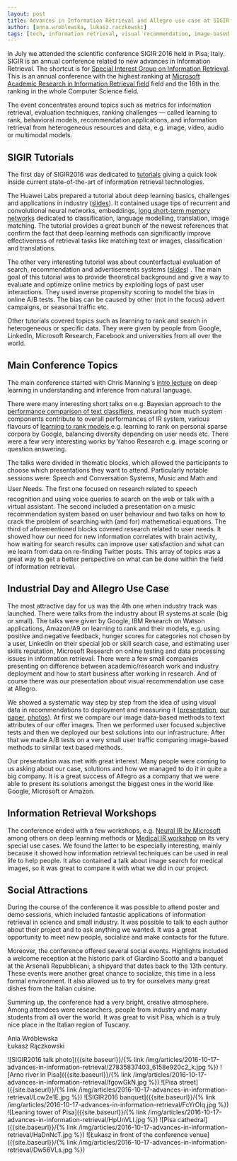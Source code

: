 ```yaml
---
layout: post
title: Advances in Information Retrieval and Allegro use case at SIGIR 2016
author: [anna.wroblewska, lukasz.raczkowski]
tags: [tech, information retrieval, visual recommendation, image-based data, metrics, conference]
---
```


In July we attended the scientific conference SIGIR 2016 held in Pisa, Italy. SIGIR is an annual conference
related to new advances in Information Retrieval. The shortcut is for
[Special Interest Group on Information Retrieval](http://sigir.org/sigir2016/).
This is an annual conference with the highest ranking at
[Microsoft Academic Research in Information Retrieval field](http://academic.research.microsoft.com/RankList?entitytype=3&topDomainID=2&subDomainID=8&last=0&start=1&end=100)
field and the 16th in the ranking in the whole Computer Science field.

The event concentrates around topics such as metrics for information retrieval, evaluation techniques,
ranking challenges — called learning to rank, behavioral models, recommendation applications,
and information retrieval from heterogeneous resources and data, e.g. image, video, audio
or multimodal models.

## SIGIR Tutorials

The first day of SIGIR2016 was dedicated to [tutorials](http://sigir.org/sigir2016/tutorials/)
giving a quick look inside current state-of-the-art of information retrieval technologies.

The Huawei Labs prepared a tutorial about deep learning basics, challenges and applications in industry
 ([slides](http://www.hangli-hl.com/uploads/3/4/4/6/34465961/deep_learning_for_information_retrieval.pdf)).
It contained usage tips of recurrent and convolutional neural networks, embeddings,
[long short-term memory networks](https://en.wikipedia.org/wiki/Long_short-term_memory) dedicated to classification, language modelling, translation,
image matching. The tutorial provides a great bunch of the newest references that confirm the fact that deep learning
methods can significantly improve effectiveness of retrieval tasks like matching text or images,
classification and translations.

The other very interesting tutorial was about counterfactual evaluation of search, recommendation
and advertisements systems ([slides](http://www.cs.cornell.edu/~adith/CfactSIGIR2016/)) . The main goal of this tutorial
was to provide theoretical background and give a way to evaluate and optimize online metrics by exploiting logs
of past user interactions. They used inverse propensity scoring to model the bias in online A/B tests.
The bias can be caused by other (not in the focus) advert campaigns, or seasonal traffic etc.

Other tutorials covered topics such as learning to rank and search in heterogeneous or specific data.
They were given by people from Google, LinkedIn, Microsoft Research, Facebook and universities
from all over the world.

## Main Conference Topics

The main conference started with Chris Manning's
[intro lecture](http://nlp.stanford.edu/~manning/talks/SIGIR2016-Deep-Learning-NLI.pdf "SIGIR 2016 intro lecture")
on deep learning in understanding and inference from natural language.

There were many interesting short talks on e.g. Bayesian approach to the
[performance comparison of text classifiers](http://gridofpoints.dei.unipd.it/),  measuring how much system
components contribute to overall performances of IR system, various flavours of
[learning to rank models](https://sourceforge.net/p/lemur/wiki/RankLib/),e.g. learning to rank
on personal sparse corpora by Google, balancing diversity depending on user needs etc. There were a few very
interesting works by Yahoo Research e.g. image scoring or question answering.

The talks were divided in thematic blocks, which allowed the participants to choose which
presentations they want to attend. Particularly notable sessions were: Speech and Conversation Systems, Music and Math and User Needs. The first one focused on research related to speech recognition and using voice queries
to search on the web or talk with a virtual assistant. The second included a presentation on a music recommendation system
based on user behaviour and two talks on how to crack the problem of searching with (and for) mathematical equations.
The third of aforementioned blocks covered research related to user needs. It showed how our need for new information
correlates with brain activity, how waiting for search results can improve user satisfaction and what can we learn from data on
re-finding Twitter posts. This array of topics was a great way to get a better perspective on what can be done
within the field of information retrieval.

## Industrial Day and Allegro Use Case

The most attractive day for us was the 4th one when industry track was launched. There were  talks from the industry
 about IR systems at scale (big or small). The talks were given by Google, IBM Research on Watson applications,
Amazon/A9 on learning to rank and their models, e.g. using positive and negative feedback, hunger scores for
categories not chosen by a user, LinkedIn on their special job or skill search case, and estimating user skills
reputation, Microsoft Research on online testing and data processing issues in information retrieval. There were a
few small companies presenting on difference between academic/research work and industry deployment and how to start
business after working in research. And of course there was our presentation about visual recommendation use case at
Allegro.

We showed a systematic way step by step from the idea of using visual data in recommendations to deployment and
measuring it
([presentation](http://staff.ii.pw.edu.pl/~awroblew/Publikacje/seminaria/Wroblewska_Raczkowski_SIGIR2016.pdf),
[our paper]( http://dl.acm.org/citation.cfm?id=2926722&CFID=560372954&CFTOKEN=77451234),
[photos](https://m.flickr.com/#/photos/124835839@N03/28169044890/ )). At first we compare our image data-based
methods to text attributes of our offer images. Then we performed user focused subjective tests and then we deployed
our best solutions into our infrastructure.  After that we made A/B tests on a very small user traffic comparing
image-based methods to similar text based methods.

Our presentation was met with great interest. Many people were coming to us asking about our case, solutions and how
we managed to do it in quite a big company. It is a great success of Allegro as a company that we were able to
present its solutions amongst the biggest ones in the world like Google, Microsoft or Amazon.

## Information Retrieval Workshops

The conference ended with a few workshops, e.g.
[Neural IR by Microsoft](https://www.microsoft.com/en-us/research/event/neuir2016/) among others on deep learning
methods or [Medical IR workshop](http://medir2016.imag.fr/programme.html) on its very special use cases.
We found the latter to be especially interesting, mainly because it showed how information retrieval techniques can
be used in real life to help people. It also contained a talk about image search for medical images, so it was great
to compare it with what we did in our project.

## Social Attractions

During the course of the conference it was possible to attend poster and demo sessions, which included fantastic
applications of information retrieval in science and small industry. It was possible to talk to each author about
their project and to ask anything we wanted. It was a great opportunity to meet new people, socialize and make
contacts for the future.

Moreover, the conference offered several social events. Highlights included a welcome reception at the historic park
 of Giardino Scotto and a banquet at the Arsenali Repubblicani, a shipyard that dates back to the 13th century.
These events were another great chance to socialize, this time in a less formal environment. It also allowed us to
try for ourselves many great dishes from the Italian cuisine.

Summing up, the conference had a very bright, creative atmosphere. Among attendees were researchers, people from
industry and many students from all over the world. It was great to visit Pisa, which is a truly nice place in the
Italian region of Tuscany.

Ania Wróblewska<br>
Łukasz Rączkowski

![SIGIR2016 talk photo]({{site.baseurl}}/{% link /img/articles/2016-10-17-advances-in-information-retrieval/27835837403_6158e920c2_k.jpg %})
![Arno river in Pisa]({{site.baseurl}}/{% link /img/articles/2016-10-17-advances-in-information-retrieval/fgowGkN.jpg %})
![Pisa street]({{site.baseurl}}/{% link /img/articles/2016-10-17-advances-in-information-retrieval/Lcw2e1E.jpg %})
![SIGIR2016 banquet]({{site.baseurl}}/{% link /img/articles/2016-10-17-advances-in-information-retrieval/FcYrOIq.jpg %})
![Leaning tower of Pisa]({{site.baseurl}}/{% link /img/articles/2016-10-17-advances-in-information-retrieval/HpUnVLI.jpg %})
![Pisa cathedral]({{site.baseurl}}/{% link /img/articles/2016-10-17-advances-in-information-retrieval/HaDnNcT.jpg %})
![Łukasz in front of the conference venue]({{site.baseurl}}/{% link /img/articles/2016-10-17-advances-in-information-retrieval/Dw56VLs.jpg %})
